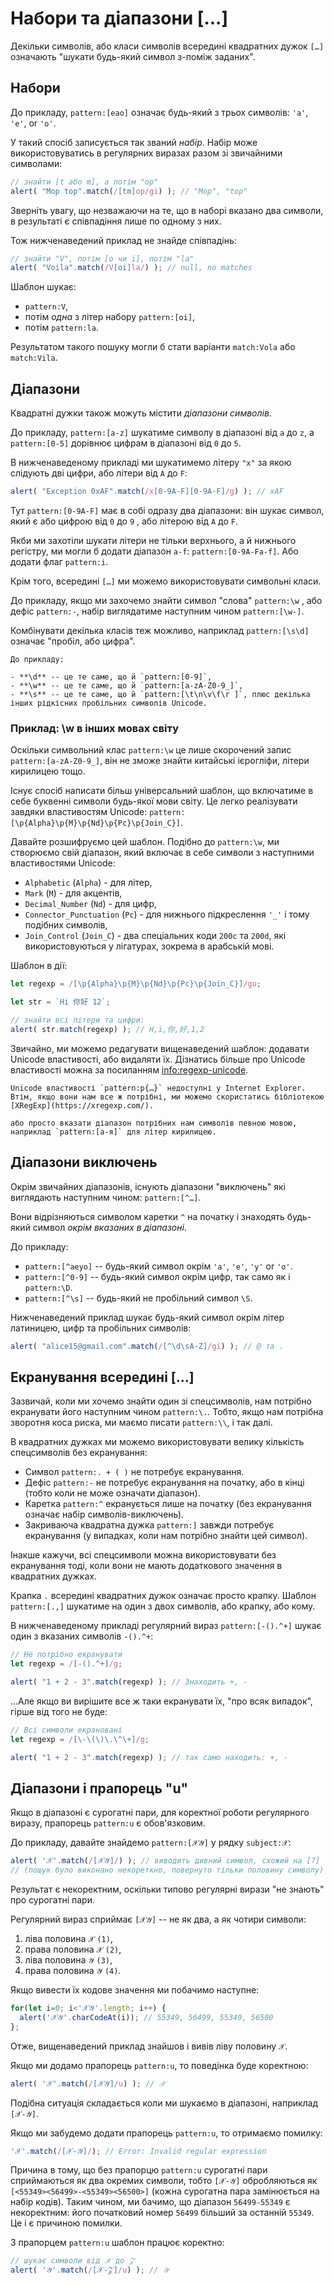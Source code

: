 # Набори та діапазони [...]

Декільки символів, або класи символів всередині квадратних дужок `[…]` означають "шукати будь-який символ з-поміж заданих".

## Набори

До прикладу, `pattern:[eao]` означає будь-який з трьох символів: `'a'`, `'e'`, or `'o'`.

У такий спосіб записується так званий *набір*. Набір може використовуватись в регулярних виразах разом зі звичайними символами:

```js run
// знайти [t або m], а потім "op"
alert( "Mop top".match(/[tm]op/gi) ); // "Mop", "top"
```

Зверніть увагу, що незважаючи на те, що в наборі вказано два символи, в результаті є співпадіння лише по одному з них.

Тож нижченаведений приклад не знайде співпадінь:

```js run
// знайти "V", потім [o чи i], потім "la"
alert( "Voila".match(/V[oi]la/) ); // null, no matches
```

Шаблон шукає:

- `pattern:V`,
- потім *одна* з літер набору `pattern:[oi]`,
- потім `pattern:la`.

Результатом такого пошуку могли б стати варіанти `match:Vola` або `match:Vila`.

## Діапазони

Квадратні дужки також можуть містити *діапазони символів*.

До прикладу, `pattern:[a-z]` шукатиме символу в діапазоні від `a` до `z`, а `pattern:[0-5]` дорівнює цифрам в діапазоні від `0` до `5`.

В нижченаведеному прикладі ми шукатимемо літеру `"x"` за якою слідують дві цифри, або літери від `A` до `F`:

```js run
alert( "Exception 0xAF".match(/x[0-9A-F][0-9A-F]/g) ); // xAF
```

Тут `pattern:[0-9A-F]` має в собі одразу два діапазони: він шукає символ, який є або цифрою від `0` до `9` , або літерою від `A` до `F`.

Якби ми захотіли шукати літери не тільки верхнього, а й нижнього регістру, ми могли б додати діапазон `a-f`: `pattern:[0-9A-Fa-f]`. Або додати флаг `pattern:i`.

Крім того, всередині `[…]` ми можемо використовувати символьні класи.

До прикладу, якщо ми захочемо знайти символ "слова"  `pattern:\w` , або дефіс `pattern:-`, набір виглядатиме наступним чином `pattern:[\w-]`.

Комбінувати декілька класів теж можливо, наприклад `pattern:[\s\d]` означає "пробіл, або цифра".

```smart header="Символьні класи це лише скорочення для деяких наборів символів"
До прикладу:

- **\d** -- це те саме, що й `pattern:[0-9]`,
- **\w** -- це те саме, що й `pattern:[a-zA-Z0-9_]`,
- **\s** -- це те саме, що й `pattern:[\t\n\v\f\r ]`, плюс декілька інших рідкісних пробільних символів Unicode.
```

### Приклад: \w в інших мовах світу

Оскільки символьний клас `pattern:\w` це лише скорочений запис `pattern:[a-zA-Z0-9_]`, він не зможе знайти китайські ієрогліфи, літери кирилицею тощо.

Існує спосіб написати більш універсальний шаблон, що включатиме в себе буквенні символи будь-якої мови світу. Це легко реалізувати завдяки властивостям Unicode: `pattern:[\p{Alpha}\p{M}\p{Nd}\p{Pc}\p{Join_C}]`.

Давайте розшифруємо цей шаблон. Подібно до `pattern:\w`, ми створюємо свій діапазон, який включає в себе символи з наступними властивостями Unicode:

- `Alphabetic` (`Alpha`) - для літер,
- `Mark` (`M`) - для акцентів,
- `Decimal_Number` (`Nd`) - для цифр,
- `Connector_Punctuation` (`Pc`) - для нижнього підкреслення `'_'` і тому подібних символів,
- `Join_Control` (`Join_C`) - два спеціальних коди `200c` та `200d`, які використовуються у лігатурах, зокрема в арабській мові.

Шаблон в дії:

```js run
let regexp = /[\p{Alpha}\p{M}\p{Nd}\p{Pc}\p{Join_C}]/gu;

let str = `Hi 你好 12`;

// знайти всі літери та цифри:
alert( str.match(regexp) ); // H,i,你,好,1,2
```

Звичайно, ми можемо редагувати вищенаведений шаблон: додавати Unicode властивості, або видаляти їх. Дізнатись більше про Unicode властивості можна за посиланням <info:regexp-unicode>.

```warn header="Internet Explorer не підтримує Unicode властивості"
Unicode властивості `pattern:p{…}` недоступні у Internet Explorer. Втім, якщо вони нам все ж потрібні, ми можемо скористатись бібліотекою [XRegExp](https://xregexp.com/).

або просто вказати діапазон потрібних нам символів певною мовою, наприклад `pattern:[а-я]` для літер кирилицею.
```

## Діапазони виключень

Окрім звичайних діапазонів, існують діапазони "виключень" які виглядають наступним чином: `pattern:[^…]`.

Вони відрізняються символом каретки `^` на початку і знаходять будь-який символ *окрім вказаних в діапазоні*.

До прикладу:

- `pattern:[^aeyo]` -- будь-який символ окрім  `'a'`, `'e'`, `'y'` or `'o'`.
- `pattern:[^0-9]` -- будь-який символ окрім цифр, так само як і `pattern:\D`.
- `pattern:[^\s]` -- будь-який не пробільний символ `\S`.

Нижченаведений приклад шукає будь-який символ окрім літер латиницею, цифр та пробільних символів:

```js run
alert( "alice15@gmail.com".match(/[^\d\sA-Z]/gi) ); // @ та .
```

## Екранування всередині […]

Зазвичай, коли ми хочемо знайти один зі спецсимволів, нам потрібно екранувати його наступним чином `pattern:\.`. Тобто, якщо нам потрібна зворотня коса риска, ми маємо писати `pattern:\\`, і  так далі.

В квадратних дужках ми можемо використовувати велику кількість спецсимволів без екранування:

- Символ `pattern:. + ( )` не потребує екранування.
- Дефіс `pattern:-` не потребує екранування на початку, або в кінці (тобто коли не може означати діапазон).
- Каретка `pattern:^` екранується лише на початку (без екранування означає набір символів-виключень).
- Закриваюча квадратна дужка `pattern:]` завжди потребує екранування (у випадках, коли нам потрібно знайти цей символ).

Інакше кажучи, всі спецсимволи можна використовувати без екранування тоді, коли вони не мають додаткового значення в квадратних дужках.

Крапка `.` всередині квадратних дужок означає просто крапку. Шаблон `pattern:[.,]` шукатиме на один з двох символів, або крапку, або кому.

В нижченаведеному прикладі регулярний вираз `pattern:[-().^+]` шукає один з вказаних символів `-().^+`:

```js run
// Не потрібно екранувати
let regexp = /[-().^+]/g;

alert( "1 + 2 - 3".match(regexp) ); // Знаходить +, -
```

...Але якщо ви вирішите все ж таки екранувати їх, "про всяк випадок", гірше від того не буде:

```js run
// Всі символи екрановані
let regexp = /[\-\(\)\.\^\+]/g;

alert( "1 + 2 - 3".match(regexp) ); // так само находить: +, -
```

## Діапазони і прапорець "u"

Якщо в діапазоні є сурогатні пари, для коректної роботи регулярного виразу, прапорець `pattern:u` є обов'язковим.

До прикладу, давайте знайдемо `pattern:[𝒳𝒴]` у рядку `subject:𝒳`:

```js run
alert( '𝒳'.match(/[𝒳𝒴]/) ); // виводить дивний символ, схожий на [?]
// (пошук було виконано некореткно, повернуто тільки половину символу)
```

Результат є некоректним, оскільки типово регулярні вирази "не знають" про сурогатні пари.

Регулярний вираз сприймає `[𝒳𝒴]` -- не як два, а як чотири символи:
1. ліва половина `𝒳` `(1)`,
2. права половина `𝒳` `(2)`,
3. ліва половина `𝒴` `(3)`,
4. права половина `𝒴` `(4)`.

Якщо вивести їх кодове значення ми побачимо наступне:

```js run
for(let i=0; i<'𝒳𝒴'.length; i++) {
  alert('𝒳𝒴'.charCodeAt(i)); // 55349, 56499, 55349, 56500
};
```

Отже, вищенаведений приклад знайшов і вивів ліву половину `𝒳`.

Якщо ми додамо прапорець `pattern:u`, то поведінка буде коректною:

```js run
alert( '𝒳'.match(/[𝒳𝒴]/u) ); // 𝒳
```

Подібна ситуація складається коли ми шукаємо в діапазоні, наприклад `[𝒳-𝒴]`.

Якщо ми забудемо додати прапорець `pattern:u`, то отримаємо помилку:

```js run
'𝒳'.match(/[𝒳-𝒴]/); // Error: Invalid regular expression
```

Причина в тому, що без прапорцю `pattern:u` сурогатні пари сприймаються як два окремих символи, тобто `[𝒳-𝒴]` обробляються як `[<55349><56499>-<55349><56500>]` (кожна сурогатна пара замінюється на набір кодів). Таким чином, ми бачимо, що діапазон `56499-55349` є некоректним: його початковий номер `56499` більший за останній `55349`. Це і є причиною помилки.

З прапорцем `pattern:u` шаблон працює коректно:

```js run
// шукає символи від 𝒳 до 𝒵
alert( '𝒴'.match(/[𝒳-𝒵]/u) ); // 𝒴
```
